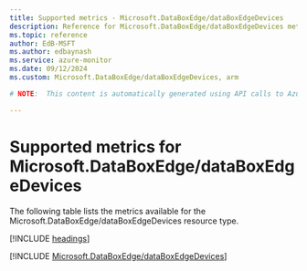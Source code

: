```yaml
---
title: Supported metrics - Microsoft.DataBoxEdge/dataBoxEdgeDevices
description: Reference for Microsoft.DataBoxEdge/dataBoxEdgeDevices metrics in Azure Monitor.
ms.topic: reference
author: EdB-MSFT
ms.author: edbaynash
ms.service: azure-monitor
ms.date: 09/12/2024
ms.custom: Microsoft.DataBoxEdge/dataBoxEdgeDevices, arm

# NOTE:  This content is automatically generated using API calls to Azure. Any edits made on these files will be overwritten in the next run of the script. 

---
```


  
# Supported metrics for Microsoft.DataBoxEdge/dataBoxEdgeDevices
  
The following table lists the metrics available for the Microsoft.DataBoxEdge/dataBoxEdgeDevices resource type.  
  
  
[!INCLUDE [headings](~/reusable-content/ce-skilling/azure/includes/azure-monitor/reference/metrics/metrics-headings.md)]  
  
 

[!INCLUDE [Microsoft.DataBoxEdge/dataBoxEdgeDevices](~/reusable-content/ce-skilling/azure/includes/azure-monitor/reference/metrics/microsoft-databoxedge-databoxedgedevices-metrics-include.md)]  

